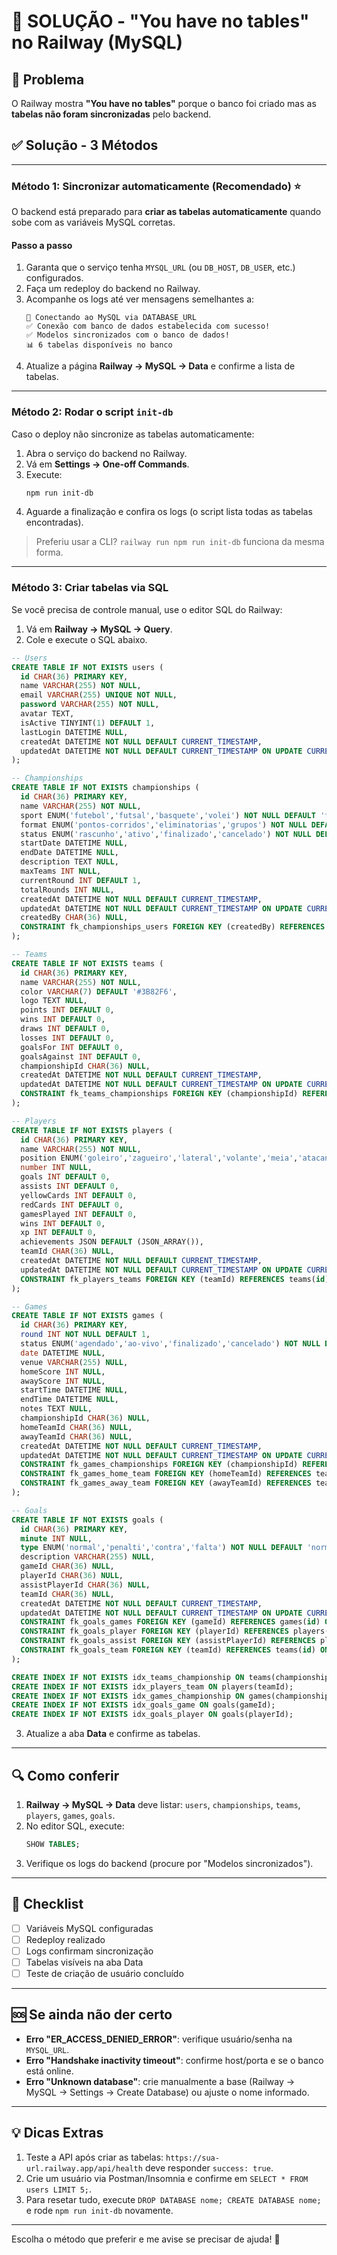 # 🔧 SOLUÇÃO - "You have no tables" no Railway (MySQL)

## 🐛 Problema
O Railway mostra **"You have no tables"** porque o banco foi criado mas as **tabelas não foram sincronizadas** pelo backend.

## ✅ Solução - 3 Métodos

---

### Método 1: Sincronizar automaticamente (Recomendado) ⭐

O backend está preparado para **criar as tabelas automaticamente** quando sobe com as variáveis MySQL corretas.

#### Passo a passo

1. Garanta que o serviço tenha `MYSQL_URL` (ou `DB_HOST`, `DB_USER`, etc.) configurados.
2. Faça um redeploy do backend no Railway.
3. Acompanhe os logs até ver mensagens semelhantes a:
   ```
   🐬 Conectando ao MySQL via DATABASE_URL
   ✅ Conexão com banco de dados estabelecida com sucesso!
   ✅ Modelos sincronizados com o banco de dados!
   📊 6 tabelas disponíveis no banco
   ```
4. Atualize a página **Railway → MySQL → Data** e confirme a lista de tabelas.

---

### Método 2: Rodar o script `init-db`

Caso o deploy não sincronize as tabelas automaticamente:

1. Abra o serviço do backend no Railway.
2. Vá em **Settings → One-off Commands**.
3. Execute:
   ```bash
   npm run init-db
   ```
4. Aguarde a finalização e confira os logs (o script lista todas as tabelas encontradas).

> Preferiu usar a CLI? `railway run npm run init-db` funciona da mesma forma.

---

### Método 3: Criar tabelas via SQL

Se você precisa de controle manual, use o editor SQL do Railway:

1. Vá em **Railway → MySQL → Query**.
2. Cole e execute o SQL abaixo.

```sql
-- Users
CREATE TABLE IF NOT EXISTS users (
  id CHAR(36) PRIMARY KEY,
  name VARCHAR(255) NOT NULL,
  email VARCHAR(255) UNIQUE NOT NULL,
  password VARCHAR(255) NOT NULL,
  avatar TEXT,
  isActive TINYINT(1) DEFAULT 1,
  lastLogin DATETIME NULL,
  createdAt DATETIME NOT NULL DEFAULT CURRENT_TIMESTAMP,
  updatedAt DATETIME NOT NULL DEFAULT CURRENT_TIMESTAMP ON UPDATE CURRENT_TIMESTAMP
);

-- Championships
CREATE TABLE IF NOT EXISTS championships (
  id CHAR(36) PRIMARY KEY,
  name VARCHAR(255) NOT NULL,
  sport ENUM('futebol','futsal','basquete','volei') NOT NULL DEFAULT 'futebol',
  format ENUM('pontos-corridos','eliminatorias','grupos') NOT NULL DEFAULT 'pontos-corridos',
  status ENUM('rascunho','ativo','finalizado','cancelado') NOT NULL DEFAULT 'rascunho',
  startDate DATETIME NULL,
  endDate DATETIME NULL,
  description TEXT NULL,
  maxTeams INT NULL,
  currentRound INT DEFAULT 1,
  totalRounds INT NULL,
  createdAt DATETIME NOT NULL DEFAULT CURRENT_TIMESTAMP,
  updatedAt DATETIME NOT NULL DEFAULT CURRENT_TIMESTAMP ON UPDATE CURRENT_TIMESTAMP,
  createdBy CHAR(36) NULL,
  CONSTRAINT fk_championships_users FOREIGN KEY (createdBy) REFERENCES users(id) ON DELETE SET NULL
);

-- Teams
CREATE TABLE IF NOT EXISTS teams (
  id CHAR(36) PRIMARY KEY,
  name VARCHAR(255) NOT NULL,
  color VARCHAR(7) DEFAULT '#3B82F6',
  logo TEXT NULL,
  points INT DEFAULT 0,
  wins INT DEFAULT 0,
  draws INT DEFAULT 0,
  losses INT DEFAULT 0,
  goalsFor INT DEFAULT 0,
  goalsAgainst INT DEFAULT 0,
  championshipId CHAR(36) NULL,
  createdAt DATETIME NOT NULL DEFAULT CURRENT_TIMESTAMP,
  updatedAt DATETIME NOT NULL DEFAULT CURRENT_TIMESTAMP ON UPDATE CURRENT_TIMESTAMP,
  CONSTRAINT fk_teams_championships FOREIGN KEY (championshipId) REFERENCES championships(id) ON DELETE CASCADE
);

-- Players
CREATE TABLE IF NOT EXISTS players (
  id CHAR(36) PRIMARY KEY,
  name VARCHAR(255) NOT NULL,
  position ENUM('goleiro','zagueiro','lateral','volante','meia','atacante') NULL,
  number INT NULL,
  goals INT DEFAULT 0,
  assists INT DEFAULT 0,
  yellowCards INT DEFAULT 0,
  redCards INT DEFAULT 0,
  gamesPlayed INT DEFAULT 0,
  wins INT DEFAULT 0,
  xp INT DEFAULT 0,
  achievements JSON DEFAULT (JSON_ARRAY()),
  teamId CHAR(36) NULL,
  createdAt DATETIME NOT NULL DEFAULT CURRENT_TIMESTAMP,
  updatedAt DATETIME NOT NULL DEFAULT CURRENT_TIMESTAMP ON UPDATE CURRENT_TIMESTAMP,
  CONSTRAINT fk_players_teams FOREIGN KEY (teamId) REFERENCES teams(id) ON DELETE CASCADE
);

-- Games
CREATE TABLE IF NOT EXISTS games (
  id CHAR(36) PRIMARY KEY,
  round INT NOT NULL DEFAULT 1,
  status ENUM('agendado','ao-vivo','finalizado','cancelado') NOT NULL DEFAULT 'agendado',
  date DATETIME NULL,
  venue VARCHAR(255) NULL,
  homeScore INT NULL,
  awayScore INT NULL,
  startTime DATETIME NULL,
  endTime DATETIME NULL,
  notes TEXT NULL,
  championshipId CHAR(36) NULL,
  homeTeamId CHAR(36) NULL,
  awayTeamId CHAR(36) NULL,
  createdAt DATETIME NOT NULL DEFAULT CURRENT_TIMESTAMP,
  updatedAt DATETIME NOT NULL DEFAULT CURRENT_TIMESTAMP ON UPDATE CURRENT_TIMESTAMP,
  CONSTRAINT fk_games_championships FOREIGN KEY (championshipId) REFERENCES championships(id) ON DELETE CASCADE,
  CONSTRAINT fk_games_home_team FOREIGN KEY (homeTeamId) REFERENCES teams(id) ON DELETE SET NULL,
  CONSTRAINT fk_games_away_team FOREIGN KEY (awayTeamId) REFERENCES teams(id) ON DELETE SET NULL
);

-- Goals
CREATE TABLE IF NOT EXISTS goals (
  id CHAR(36) PRIMARY KEY,
  minute INT NULL,
  type ENUM('normal','penalti','contra','falta') NOT NULL DEFAULT 'normal',
  description VARCHAR(255) NULL,
  gameId CHAR(36) NULL,
  playerId CHAR(36) NULL,
  assistPlayerId CHAR(36) NULL,
  teamId CHAR(36) NULL,
  createdAt DATETIME NOT NULL DEFAULT CURRENT_TIMESTAMP,
  updatedAt DATETIME NOT NULL DEFAULT CURRENT_TIMESTAMP ON UPDATE CURRENT_TIMESTAMP,
  CONSTRAINT fk_goals_games FOREIGN KEY (gameId) REFERENCES games(id) ON DELETE CASCADE,
  CONSTRAINT fk_goals_player FOREIGN KEY (playerId) REFERENCES players(id) ON DELETE CASCADE,
  CONSTRAINT fk_goals_assist FOREIGN KEY (assistPlayerId) REFERENCES players(id) ON DELETE SET NULL,
  CONSTRAINT fk_goals_team FOREIGN KEY (teamId) REFERENCES teams(id) ON DELETE CASCADE
);

CREATE INDEX IF NOT EXISTS idx_teams_championship ON teams(championshipId);
CREATE INDEX IF NOT EXISTS idx_players_team ON players(teamId);
CREATE INDEX IF NOT EXISTS idx_games_championship ON games(championshipId);
CREATE INDEX IF NOT EXISTS idx_goals_game ON goals(gameId);
CREATE INDEX IF NOT EXISTS idx_goals_player ON goals(playerId);
```

3. Atualize a aba **Data** e confirme as tabelas.

---

## 🔍 Como conferir

1. **Railway → MySQL → Data** deve listar: `users`, `championships`, `teams`, `players`, `games`, `goals`.
2. No editor SQL, execute:
   ```sql
   SHOW TABLES;
   ```
3. Verifique os logs do backend (procure por "Modelos sincronizados").

---

## 🎯 Checklist

- [ ] Variáveis MySQL configuradas
- [ ] Redeploy realizado
- [ ] Logs confirmam sincronização
- [ ] Tabelas visíveis na aba Data
- [ ] Teste de criação de usuário concluído

---

## 🆘 Se ainda não der certo

- **Erro "ER_ACCESS_DENIED_ERROR"**: verifique usuário/senha na `MYSQL_URL`.
- **Erro "Handshake inactivity timeout"**: confirme host/porta e se o banco está online.
- **Erro "Unknown database"**: crie manualmente a base (Railway → MySQL → Settings → Create Database) ou ajuste o nome informado.

---

## 💡 Dicas Extras

1. Teste a API após criar as tabelas: `https://sua-url.railway.app/api/health` deve responder `success: true`.
2. Crie um usuário via Postman/Insomnia e confirme em `SELECT * FROM users LIMIT 5;`.
3. Para resetar tudo, execute `DROP DATABASE nome; CREATE DATABASE nome;` e rode `npm run init-db` novamente.

---

Escolha o método que preferir e me avise se precisar de ajuda! 🎯
